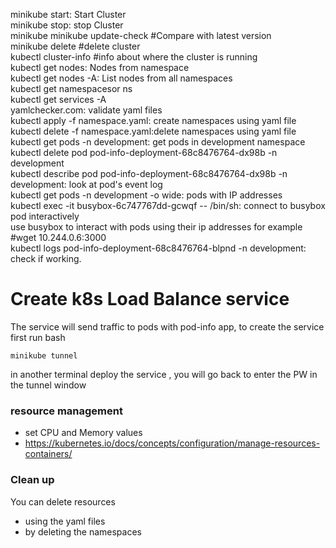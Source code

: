 minikube start: Start Cluster<br>
minikube stop: stop Cluster<br>
minikube minikube update-check #Compare with latest version<br>
minikube delete #delete cluster<br>
kubectl cluster-info #info about where the cluster is running <br>
kubectl get nodes: Nodes from namespace<br>
kubectl get nodes -A: List nodes from all namespaces<br>
kubectl get namespacesor ns<br>
kubectl get services -A<br>
yamlchecker.com: validate yaml files<br>
kubectl apply -f namespace.yaml: create namespaces using yaml file<br>
kubectl delete -f namespace.yaml:delete namespaces using yaml file<br>
kubectl get pods -n development: get pods in development namespace<br>
kubectl delete  pod pod-info-deployment-68c8476764-dx98b  -n development<br>
kubectl describe  pod pod-info-deployment-68c8476764-dx98b  -n development: look at pod's event log<br>
kubectl get pods -n development -o wide: pods with IP addresses<br>
kubectl exec -it busybox-6c747767dd-gcwqf -- /bin/sh: connect to busybox pod interactively<br>
use busybox to interact with pods using their ip addresses for example #wget 10.244.0.6:3000<br>
kubectl logs pod-info-deployment-68c8476764-blpnd -n development: check if working.<br>
<h1> Create k8s Load Balance service</h1>

The service will send traffic to pods with pod-info app, to create the service first run 
bash
```
minikube tunnel
```

in another terminal deploy the service , you will go back to enter the PW in the tunnel window
<h3>resource management </h3>

* set CPU and Memory values
* https://kubernetes.io/docs/concepts/configuration/manage-resources-containers/ 


<h3>Clean up</h3>
You can delete resources

* using the yaml files
* by deleting the namespaces


